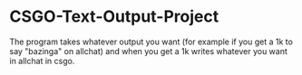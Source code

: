 # CSGO-Text-Output-Project
The program takes whatever output you want (for example if you get a 1k to say "bazinga" on allchat) and when you get a 1k writes whatever you want in allchat in csgo.
